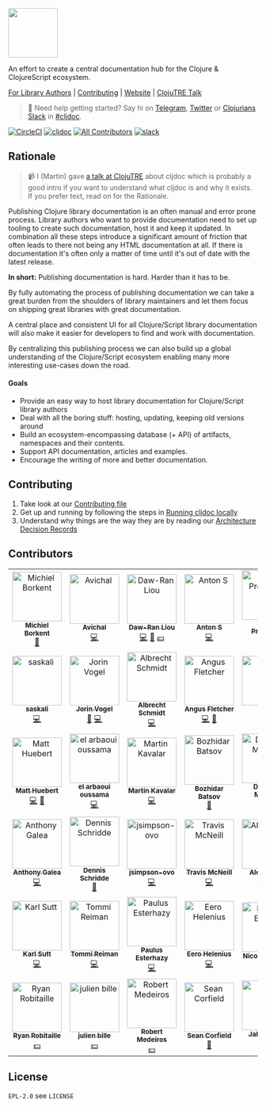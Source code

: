 <img src="resources/public/cljdoc-logo-beta-square.png" width=100 height=100>

An effort to create a central documentation hub for the Clojure & ClojureScript ecosystem.

[For Library Authors](doc/userguide/for-library-authors.adoc) | [Contributing](CONTRIBUTING.adoc) | [Website](https://cljdoc.org/) | [ClojuTRE Talk](https://www.youtube.com/watch?v=mWrvd6SE7Vg)

> :wave: Need help getting started? Say hi on [Telegram](https://telegram.me/martinklepsch), [Twitter](https://twitter.com/martinklepsch) or [Clojurians Slack](http://clojurians.net/) in [#cljdoc](https://clojurians.slack.com/messages/C8V0BQ0M6/).

[![CircleCI](https://circleci.com/gh/cljdoc/cljdoc.svg?style=svg)](https://circleci.com/gh/cljdoc/cljdoc) [![cljdoc](https://cljdoc.org/badge/cljdoc)](https://cljdoc.org/d/cljdoc) [![All Contributors](https://img.shields.io/badge/all_contributors-41-orange.svg?style=flat)](#contributors) [![slack](https://badgen.net/badge/-/slack?icon=slack&label)](https://clojurians.slack.com/messages/C8V0BQ0M6/)

## Rationale

> :video_camera: I (Martin) gave [a talk at ClojuTRE](https://www.youtube.com/watch?v=mWrvd6SE7Vg) about cljdoc which is probably a good intro if you want to understand what cljdoc is and why it exists. If you prefer text, read on for the Rationale.

Publishing Clojure library documentation is an often manual and error
prone process. Library authors who want to provide documentation need
to set up tooling to create such documentation, host it and keep it
updated. In combination all these steps introduce a significant amount
of friction that often leads to there not being any HTML documentation
at all. If there is documentation it's often only a matter of time until
it's out of date with the latest release.

**In short:** Publishing documentation is hard. Harder than it has to be.

By fully automating the process of publishing documentation we can take
a great burden from the shoulders of library maintainers and let them focus
on shipping great libraries with great documentation.

A central place and consistent UI for all Clojure/Script library
documentation will also make it easier for developers to find and work
with documentation.

By centralizing this publishing process we can also build up a global
understanding of the Clojure/Script ecosystem enabling many more
interesting use-cases down the road.

#### Goals

- Provide an easy way to host library documentation for Clojure/Script library authors
- Deal with all the boring stuff: hosting, updating, keeping old versions around
- Build an ecosystem-encompassing database (+ API) of artifacts, namespaces and their contents.
- Support API documentation, articles and examples.
- Encourage the writing of more and better documentation.

## Contributing

1. Take look at our [Contributing file](CONTRIBUTING.adoc)
1. Get up and running by following the steps in [Running cljdoc locally](doc/running-cljdoc-locally.md)
1. Understand why things are the way they are by reading our [Architecture Decision Records](CONTRIBUTING.adoc#architecture-decision-records)

## Contributors

<!-- ALL-CONTRIBUTORS-LIST:START - Do not remove or modify this section -->
<!-- prettier-ignore -->
<table><tr><td align="center"><a href="https://michielborkent.nl"><img src="https://avatars1.githubusercontent.com/u/284934?v=4" width="100px;" alt="Michiel Borkent"/><br /><sub><b>Michiel Borkent</b></sub></a><br /><a href="https://github.com/cljdoc/cljdoc/commits?author=borkdude" title="Documentation">📖</a></td><td align="center"><a href="http://avichalp.me"><img src="https://avatars0.githubusercontent.com/u/5305984?v=4" width="100px;" alt="Avichal"/><br /><sub><b>Avichal</b></sub></a><br /><a href="https://github.com/cljdoc/cljdoc/commits?author=avichalp" title="Code">💻</a></td><td align="center"><a href="https://dawranliou.com"><img src="https://avatars1.githubusercontent.com/u/4307599?v=4" width="100px;" alt="Daw-Ran Liou"/><br /><sub><b>Daw-Ran Liou</b></sub></a><br /><a href="https://github.com/cljdoc/cljdoc/commits?author=dawran6" title="Code">💻</a> <a href="https://github.com/cljdoc/cljdoc/commits?author=dawran6" title="Documentation">📖</a> <a href="#financial-dawran6" title="Financial">💵</a></td><td align="center"><a href="https://github.com/residentsummer"><img src="https://avatars2.githubusercontent.com/u/813112?v=4" width="100px;" alt="Anton S"/><br /><sub><b>Anton S</b></sub></a><br /><a href="https://github.com/cljdoc/cljdoc/commits?author=residentsummer" title="Code">💻</a></td><td align="center"><a href="http://tonsky.me/"><img src="https://avatars3.githubusercontent.com/u/285292?v=4" width="100px;" alt="Nikita Prokopov"/><br /><sub><b>Nikita Prokopov</b></sub></a><br /><a href="https://github.com/cljdoc/cljdoc/commits?author=tonsky" title="Code">💻</a> <a href="https://github.com/cljdoc/cljdoc/commits?author=tonsky" title="Documentation">📖</a></td><td align="center"><a href="https://deps.co"><img src="https://avatars2.githubusercontent.com/u/811954?v=4" width="100px;" alt="Daniel Compton"/><br /><sub><b>Daniel Compton</b></sub></a><br /><a href="https://github.com/cljdoc/cljdoc/commits?author=danielcompton" title="Code">💻</a> <a href="#infra-danielcompton" title="Infrastructure (Hosting, Build-Tools, etc)">🚇</a></td><td align="center"><a href="https://github.com/samihda"><img src="https://avatars3.githubusercontent.com/u/14859913?v=4" width="100px;" alt="samihda"/><br /><sub><b>samihda</b></sub></a><br /><a href="https://github.com/cljdoc/cljdoc/commits?author=samihda" title="Code">💻</a></td></tr><tr><td align="center"><a href="https://github.com/saskali"><img src="https://avatars2.githubusercontent.com/u/10868131?v=4" width="100px;" alt="saskali"/><br /><sub><b>saskali</b></sub></a><br /><a href="https://github.com/cljdoc/cljdoc/commits?author=saskali" title="Code">💻</a></td><td align="center"><a href="https://jorin.me"><img src="https://avatars0.githubusercontent.com/u/738978?v=4" width="100px;" alt="Jorin Vogel"/><br /><sub><b>Jorin Vogel</b></sub></a><br /><a href="https://github.com/cljdoc/cljdoc/commits?author=jorinvo" title="Documentation">📖</a> <a href="https://github.com/cljdoc/cljdoc/commits?author=jorinvo" title="Code">💻</a></td><td align="center"><a href="https://github.com/IamDrowsy"><img src="https://avatars3.githubusercontent.com/u/2170563?v=4" width="100px;" alt="Albrecht Schmidt"/><br /><sub><b>Albrecht Schmidt</b></sub></a><br /><a href="https://github.com/cljdoc/cljdoc/commits?author=IamDrowsy" title="Code">💻</a></td><td align="center"><a href="http://blog.goose.haus"><img src="https://avatars3.githubusercontent.com/u/640347?v=4" width="100px;" alt="Angus Fletcher"/><br /><sub><b>Angus Fletcher</b></sub></a><br /><a href="https://github.com/cljdoc/cljdoc/commits?author=angusiguess" title="Code">💻</a> <a href="https://github.com/cljdoc/cljdoc/commits?author=angusiguess" title="Documentation">📖</a></td><td align="center"><a href="https://github.com/greg-kargin"><img src="https://avatars2.githubusercontent.com/u/9350729?v=4" width="100px;" alt="greg"/><br /><sub><b>greg</b></sub></a><br /><a href="https://github.com/cljdoc/cljdoc/commits?author=greg-kargin" title="Code">💻</a></td><td align="center"><a href="https://github.com/rakyi"><img src="https://avatars0.githubusercontent.com/u/6129025?v=4" width="100px;" alt="Martin Račák"/><br /><sub><b>Martin Račák</b></sub></a><br /><a href="#infra-rakyi" title="Infrastructure (Hosting, Build-Tools, etc)">🚇</a> <a href="https://github.com/cljdoc/cljdoc/commits?author=rakyi" title="Code">💻</a></td><td align="center"><a href="https://gitlab.com/nikperic"><img src="https://avatars3.githubusercontent.com/u/4504265?v=4" width="100px;" alt="Nikola Peric"/><br /><sub><b>Nikola Peric</b></sub></a><br /><a href="https://github.com/cljdoc/cljdoc/commits?author=nikolap" title="Code">💻</a></td></tr><tr><td align="center"><a href="http://matt.is"><img src="https://avatars1.githubusercontent.com/u/165223?v=4" width="100px;" alt="Matt Huebert"/><br /><sub><b>Matt Huebert</b></sub></a><br /><a href="https://github.com/cljdoc/cljdoc/commits?author=mhuebert" title="Code">💻</a> <a href="#design-mhuebert" title="Design">🎨</a></td><td align="center"><a href="https://github.com/elarouss"><img src="https://avatars1.githubusercontent.com/u/18287761?v=4" width="100px;" alt="el arbaoui oussama"/><br /><sub><b>el arbaoui oussama</b></sub></a><br /><a href="https://github.com/cljdoc/cljdoc/commits?author=elarouss" title="Code">💻</a></td><td align="center"><a href="https://github.com/mk"><img src="https://avatars2.githubusercontent.com/u/1187?v=4" width="100px;" alt="Martin Kavalar"/><br /><sub><b>Martin Kavalar</b></sub></a><br /><a href="https://github.com/cljdoc/cljdoc/commits?author=mk" title="Code">💻</a></td><td align="center"><a href="https://metaredux.com"><img src="https://avatars0.githubusercontent.com/u/103882?v=4" width="100px;" alt="Bozhidar Batsov"/><br /><sub><b>Bozhidar Batsov</b></sub></a><br /><a href="https://github.com/cljdoc/cljdoc/commits?author=bbatsov" title="Documentation">📖</a></td><td align="center"><a href="http://dominic.io/"><img src="https://avatars0.githubusercontent.com/u/6136282?v=4" width="100px;" alt="Dominic Monroe"/><br /><sub><b>Dominic Monroe</b></sub></a><br /><a href="https://github.com/cljdoc/cljdoc/commits?author=SevereOverfl0w" title="Documentation">📖</a> <a href="https://github.com/cljdoc/cljdoc/commits?author=SevereOverfl0w" title="Code">💻</a></td><td align="center"><a href="https://romanliutikov.com/"><img src="https://avatars0.githubusercontent.com/u/1355501?v=4" width="100px;" alt="Roman Liutikov"/><br /><sub><b>Roman Liutikov</b></sub></a><br /><a href="#design-roman01la" title="Design">🎨</a> <a href="https://github.com/cljdoc/cljdoc/commits?author=roman01la" title="Code">💻</a></td><td align="center"><a href="http://blog.fikesfarm.com"><img src="https://avatars1.githubusercontent.com/u/1723464?v=4" width="100px;" alt="Mike Fikes"/><br /><sub><b>Mike Fikes</b></sub></a><br /><a href="https://github.com/cljdoc/cljdoc/commits?author=mfikes" title="Documentation">📖</a></td></tr><tr><td align="center"><a href="http://www.anthony-galea.com"><img src="https://avatars2.githubusercontent.com/u/1301852?v=4" width="100px;" alt="Anthony Galea"/><br /><sub><b>Anthony Galea</b></sub></a><br /><a href="https://github.com/cljdoc/cljdoc/commits?author=anthonygalea" title="Code">💻</a></td><td align="center"><a href="https://github.com/urzds"><img src="https://avatars2.githubusercontent.com/u/15085501?v=4" width="100px;" alt="Dennis Schridde"/><br /><sub><b>Dennis Schridde</b></sub></a><br /><a href="https://github.com/cljdoc/cljdoc/commits?author=urzds" title="Documentation">📖</a></td><td align="center"><a href="https://github.com/jsimpson-ovo"><img src="https://avatars1.githubusercontent.com/u/43546360?v=4" width="100px;" alt="jsimpson-ovo"/><br /><sub><b>jsimpson-ovo</b></sub></a><br /><a href="https://github.com/cljdoc/cljdoc/commits?author=jsimpson-ovo" title="Code">💻</a></td><td align="center"><a href="https://tavistock.github.io/"><img src="https://avatars1.githubusercontent.com/u/4926258?v=4" width="100px;" alt="Travis McNeill"/><br /><sub><b>Travis McNeill</b></sub></a><br /><a href="https://github.com/cljdoc/cljdoc/commits?author=Tavistock" title="Code">💻</a></td><td align="center"><a href="http://www.conarrative.com/"><img src="https://avatars3.githubusercontent.com/u/9045165?v=4" width="100px;" alt="Alex Dixon"/><br /><sub><b>Alex Dixon</b></sub></a><br /><a href="https://github.com/cljdoc/cljdoc/commits?author=alex-dixon" title="Code">💻</a> <a href="https://github.com/cljdoc/cljdoc/commits?author=alex-dixon" title="Tests">⚠️</a></td><td align="center"><a href="http://timothypratley.blogspot.com/"><img src="https://avatars1.githubusercontent.com/u/49298?v=4" width="100px;" alt="Timothy Pratley"/><br /><sub><b>Timothy Pratley</b></sub></a><br /><a href="https://github.com/cljdoc/cljdoc/commits?author=timothypratley" title="Code">💻</a></td><td align="center"><a href="https://github.com/kkinnear"><img src="https://avatars2.githubusercontent.com/u/1503220?v=4" width="100px;" alt="Kim Kinnear"/><br /><sub><b>Kim Kinnear</b></sub></a><br /><a href="https://github.com/cljdoc/cljdoc/commits?author=kkinnear" title="Code">💻</a></td></tr><tr><td align="center"><a href="https://github.com/karls"><img src="https://avatars0.githubusercontent.com/u/251402?v=4" width="100px;" alt="Karl Sutt"/><br /><sub><b>Karl Sutt</b></sub></a><br /><a href="https://github.com/cljdoc/cljdoc/commits?author=karls" title="Code">💻</a></td><td align="center"><a href="https://twitter.com/ikitommi"><img src="https://avatars1.githubusercontent.com/u/567532?v=4" width="100px;" alt="Tommi Reiman"/><br /><sub><b>Tommi Reiman</b></sub></a><br /><a href="https://github.com/cljdoc/cljdoc/commits?author=ikitommi" title="Code">💻</a></td><td align="center"><a href="https://presumably.de"><img src="https://avatars1.githubusercontent.com/u/106328?v=4" width="100px;" alt="Paulus Esterhazy"/><br /><sub><b>Paulus Esterhazy</b></sub></a><br /><a href="https://github.com/cljdoc/cljdoc/commits?author=pesterhazy" title="Code">💻</a></td><td align="center"><a href="https://eerohele.github.io"><img src="https://avatars0.githubusercontent.com/u/31859?v=4" width="100px;" alt="Eero Helenius"/><br /><sub><b>Eero Helenius</b></sub></a><br /><a href="https://github.com/cljdoc/cljdoc/commits?author=eerohele" title="Code">💻</a></td><td align="center"><a href="http://twitter.com/nicoberger"><img src="https://avatars1.githubusercontent.com/u/81371?v=4" width="100px;" alt="Nicolas Berger"/><br /><sub><b>Nicolas Berger</b></sub></a><br /><a href="#financial-nberger" title="Financial">💵</a></td><td align="center"><a href="https://www.andrewoberstar.com"><img src="https://avatars0.githubusercontent.com/u/486355?v=4" width="100px;" alt="Andrew Oberstar"/><br /><sub><b>Andrew Oberstar</b></sub></a><br /><a href="#financial-ajoberstar" title="Financial">💵</a></td><td align="center"><a href="https://github.com/polymeris"><img src="https://avatars0.githubusercontent.com/u/531849?v=4" width="100px;" alt="Camilo Polymeris"/><br /><sub><b>Camilo Polymeris</b></sub></a><br /><a href="#financial-polymeris" title="Financial">💵</a></td></tr><tr><td align="center"><a href="http://ryrobes.com"><img src="https://avatars0.githubusercontent.com/u/757387?v=4" width="100px;" alt="Ryan Robitaille"/><br /><sub><b>Ryan Robitaille</b></sub></a><br /><a href="#financial-ryrobes" title="Financial">💵</a></td><td align="center"><a href="https://cloud-butler.io/"><img src="https://avatars2.githubusercontent.com/u/284866?v=4" width="100px;" alt="julien bille"/><br /><sub><b>julien bille</b></sub></a><br /><a href="#financial-julienba" title="Financial">💵</a></td><td align="center"><a href="https://github.com/crimeminister"><img src="https://avatars3.githubusercontent.com/u/29072?v=4" width="100px;" alt="Robert Medeiros"/><br /><sub><b>Robert Medeiros</b></sub></a><br /><a href="#financial-crimeminister" title="Financial">💵</a></td><td align="center"><a href="http://corfield.org/"><img src="https://avatars2.githubusercontent.com/u/43875?v=4" width="100px;" alt="Sean Corfield"/><br /><sub><b>Sean Corfield</b></sub></a><br /><a href="#question-seancorfield" title="Answering Questions">💬</a></td><td align="center"><a href="https://blog.jakubholy.net/"><img src="https://avatars1.githubusercontent.com/u/624958?v=4" width="100px;" alt="Jakub Holy"/><br /><sub><b>Jakub Holy</b></sub></a><br /><a href="https://github.com/cljdoc/cljdoc/commits?author=holyjak" title="Code">💻</a> <a href="https://github.com/cljdoc/cljdoc/commits?author=holyjak" title="Documentation">📖</a></td><td align="center"><a href="https://github.com/lread"><img src="https://avatars1.githubusercontent.com/u/967328?v=4" width="100px;" alt="Lee Read"/><br /><sub><b>Lee Read</b></sub></a><br /><a href="https://github.com/cljdoc/cljdoc/commits?author=lread" title="Documentation">📖</a> <a href="https://github.com/cljdoc/cljdoc/commits?author=lread" title="Code">💻</a> <a href="#review-lread" title="Reviewed Pull Requests">👀</a> <a href="#question-lread" title="Answering Questions">💬</a> <a href="#design-lread" title="Design">🎨</a></td></tr></table>

<!-- ALL-CONTRIBUTORS-LIST:END -->

## License

`EPL-2.0` see `LICENSE`
